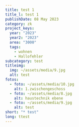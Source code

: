 ```yaml
---
title: test 1
title_l: test 1
publishDate: 08 May 2023
category: zk
project_keys:
  year: "2023"
  year2: "2023"
  area: "3000"
  tags:
    - wohnen
    - Hallofehler
subcategory: test
titleimg:
  img: ~/assets/media/9.jpg
  alt: test
fotos:
  - foto: ~/assets/media/10.jpg
    alt: 1.zwischengeschoss
  - foto: ~/assets/media/8.jpg
    alt: haustechnik ebene
  - foto: ~/assets/media/9.jpg
    alt: test
short: "* test"
long: ttest
---
```

